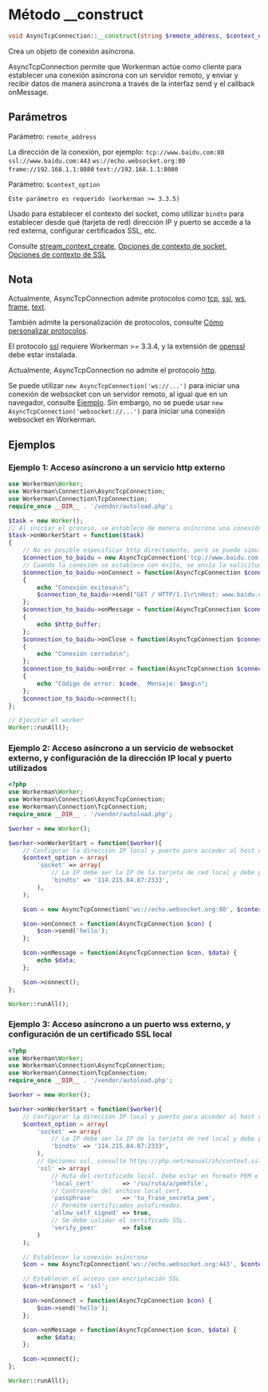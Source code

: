 # Método __construct
```php
void AsyncTcpConnection::__construct(string $remote_address, $context_option = null)
```
Crea un objeto de conexión asíncrona.

AsyncTcpConnection permite que Workerman actúe como cliente para establecer una conexión asíncrona con un servidor remoto, y enviar y recibir datos de manera asíncrona a través de la interfaz send y el callback onMessage.

## Parámetros
Parámetro: ``` remote_address ```

La dirección de la conexión, por ejemplo: 
``` tcp://www.baidu.com:80 ```
``` ssl://www.baidu.com:443 ```
``` ws://echo.websocket.org:80 ```
``` frame://192.168.1.1:8080 ```
``` text://192.168.1.1:8080 ```

Parámetro: ``` $context_option ```

``` Este parámetro es requerido (workerman >= 3.3.5) ```

Usado para establecer el contexto del socket, como utilizar ``` bindto ``` para establecer desde qué (tarjeta de red) dirección IP y puerto se accede a la red externa, configurar certificados SSL, etc.

Consulte [stream_context_create](https://php.net/manual/en/function.stream-context-create.php), [Opciones de contexto de socket](https://php.net/manual/zh/context.socket.php), [Opciones de contexto de SSL](https://php.net/manual/zh/context.ssl.php)

## Nota
Actualmente, AsyncTcpConnection admite protocolos como [tcp](https://baike.baidu.com/subview/32754/8048820.htm), [ssl](https://baike.baidu.com/view/525499.htm), [ws](appendices/about-ws.md), [frame](appendices/about-frame.md), [text](appendices/about-text.md).

También admite la personalización de protocolos, consulte [Cómo personalizar protocolos](../protocols/how-protocols.md).

El protocolo [ssl](https://baike.baidu.com/view/525499.htm) requiere Workerman >= 3.3.4, y la extensión de [openssl](https://php.net/manual/zh/book.openssl.php) debe estar instalada.

Actualmente, AsyncTcpConnection no admite el protocolo [http](https://baike.baidu.com/view/9472.htm).

Se puede utilizar ``` new AsyncTcpConnection('ws://...') ``` para iniciar una conexión de websocket con un servidor remoto, al igual que en un navegador, consulte [Ejemplo](../appendices/about-ws.md). Sin embargo, no se puede usar ``` new AsyncTcpConnection('websocket://...') ``` para iniciar una conexión websocket en Workerman.

## Ejemplos
### Ejemplo 1: Acceso asíncrono a un servicio http externo
```php
use Workerman\Worker;
use Workerman\Connection\AsyncTcpConnection;
use Workerman\Connection\TcpConnection;
require_once __DIR__ . '/vendor/autoload.php';

$task = new Worker();
// Al iniciar el proceso, se establece de manera asíncrona una conexión a www.baidu.com y se envían datos para recibir la respuesta
$task->onWorkerStart = function($task)
{
    // No es posible especificar http directamente, pero se puede simular el protocolo http utilizando tcp para enviar datos
    $connection_to_baidu = new AsyncTcpConnection('tcp://www.baidu.com:80');
    // Cuando la conexión se establece con éxito, se envía la solicitud http
    $connection_to_baidu->onConnect = function(AsyncTcpConnection $connection_to_baidu)
    {
        echo "Conexión exitosa\n";
        $connection_to_baidu->send("GET / HTTP/1.1\r\nHost: www.baidu.com\r\nConnection: keep-alive\r\n\r\n");
    };
    $connection_to_baidu->onMessage = function(AsyncTcpConnection $connection_to_baidu, $http_buffer)
    {
        echo $http_buffer;
    };
    $connection_to_baidu->onClose = function(AsyncTcpConnection $connection_to_baidu)
    {
        echo "Conexión cerrada\n";
    };
    $connection_to_baidu->onError = function(AsyncTcpConnection $connection_to_baidu, $code, $msg)
    {
        echo "Código de error: $code,  Mensaje: $msg\n";
    };
    $connection_to_baidu->connect();
};

// Ejecutar el worker
Worker::runAll();
```
### Ejemplo 2: Acceso asíncrono a un servicio de websocket externo, y configuración de la dirección IP local y puerto utilizados
```php
<?php
use Workerman\Worker;
use Workerman\Connection\AsyncTcpConnection;
use Workerman\Connection\TcpConnection;
require_once __DIR__ . '/vendor/autoload.php';

$worker = new Worker();

$worker->onWorkerStart = function($worker){
    // Configurar la dirección IP local y puerto para acceder al host remoto (cada conexión socket ocupará un puerto local)
    $context_option = array(
        'socket' => array(
            // La IP debe ser la IP de la tarjeta de red local y debe poder acceder al host remoto, de lo contrario será inválida
            'bindto' => '114.215.84.87:2333',
        ),
    );

    $con = new AsyncTcpConnection('ws://echo.websocket.org:80', $context_option);

    $con->onConnect = function(AsyncTcpConnection $con) {
        $con->send('hello');
    };

    $con->onMessage = function(AsyncTcpConnection $con, $data) {
        echo $data;
    };

    $con->connect();
};

Worker::runAll();
```
### Ejemplo 3: Acceso asíncrono a un puerto wss externo, y configuración de un certificado SSL local
```php
<?php
use Workerman\Worker;
use Workerman\Connection\AsyncTcpConnection;
use Workerman\Connection\TcpConnection;
require_once __DIR__ . '/vendor/autoload.php';

$worker = new Worker();

$worker->onWorkerStart = function($worker){
    // Configurar la dirección IP local y puerto para acceder al host remoto, y el certificado SSL local
    $context_option = array(
        'socket' => array(
            // La IP debe ser la IP de la tarjeta de red local y debe poder acceder al host remoto, de lo contrario será inválida
            'bindto' => '114.215.84.87:2333',
        ),
        // Opciones ssl, consulte https://php.net/manual/zh/context.ssl.php
        'ssl' => array(
            // Ruta del certificado local. Debe estar en formato PEM e incluir el certificado local y la clave privada.
            'local_cert'        => '/su/ruta/a/pemfile',
            // Contraseña del archivo local_cert.
            'passphrase'        => 'tu_frase_secreta_pem',
            // Permite certificados autofirmados.
            'allow_self_signed' => true,
            // Se debe validar el certificado SSL.
            'verify_peer'       => false
        )
    );

    // Establecer la conexión asíncrona
    $con = new AsyncTcpConnection('ws://echo.websocket.org:443', $context_option);

    // Establecer el acceso con encriptación SSL
    $con->transport = 'ssl';

    $con->onConnect = function(AsyncTcpConnection $con) {
        $con->send('hello');
    };

    $con->onMessage = function(AsyncTcpConnection $con, $data) {
        echo $data;
    };

    $con->connect();
};

Worker::runAll();
```
